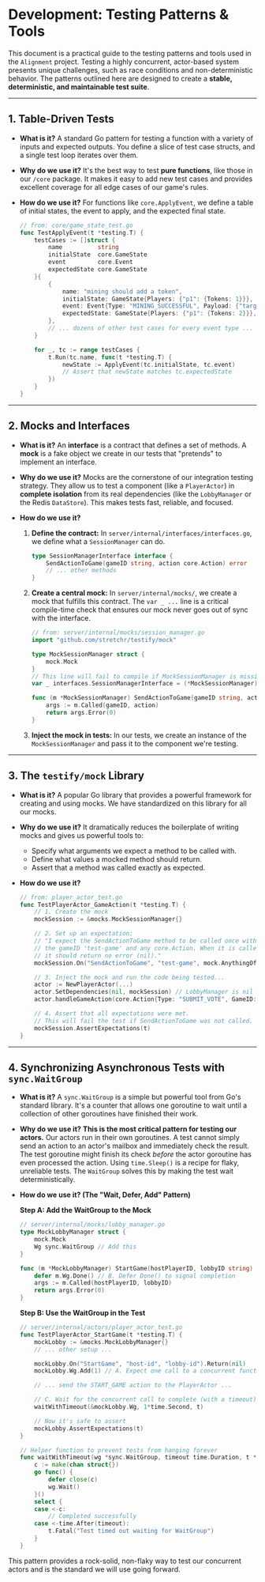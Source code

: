 # Development: Testing Patterns & Tools

This document is a practical guide to the testing patterns and tools used in the `Alignment` project. Testing a highly concurrent, actor-based system presents unique challenges, such as race conditions and non-deterministic behavior. The patterns outlined here are designed to create a **stable, deterministic, and maintainable test suite**.

---

## 1. Table-Driven Tests

*   **What is it?** A standard Go pattern for testing a function with a variety of inputs and expected outputs. You define a slice of test case structs, and a single test loop iterates over them.

*   **Why do we use it?** It's the best way to test **pure functions**, like those in our `/core` package. It makes it easy to add new test cases and provides excellent coverage for all edge cases of our game's rules.

*   **How do we use it?** For functions like `core.ApplyEvent`, we define a table of initial states, the event to apply, and the expected final state.

    ```go
    // from: core/game_state_test.go
    func TestApplyEvent(t *testing.T) {
        testCases := []struct {
            name          string
            initialState  core.GameState
            event         core.Event
            expectedState core.GameState
        }{
            {
                name: "mining should add a token",
                initialState: GameState{Players: {"p1": {Tokens: 1}}},
                event: Event{Type: "MINING_SUCCESSFUL", Payload: {"target_id": "p1", "amount": 1}},
                expectedState: GameState{Players: {"p1": {Tokens: 2}}},
            },
            // ... dozens of other test cases for every event type ...
        }

        for _, tc := range testCases {
            t.Run(tc.name, func(t *testing.T) {
                newState := ApplyEvent(tc.initialState, tc.event)
                // Assert that newState matches tc.expectedState
            })
        }
    }
    ```

---

## 2. Mocks and Interfaces

*   **What is it?** An **interface** is a contract that defines a set of methods. A **mock** is a fake object we create in our tests that "pretends" to implement an interface.

*   **Why do we use it?** Mocks are the cornerstone of our integration testing strategy. They allow us to test a component (like a `PlayerActor`) in **complete isolation** from its real dependencies (like the `LobbyManager` or the Redis `DataStore`). This makes tests fast, reliable, and focused.

*   **How do we use it?**
    1.  **Define the contract:** In `server/internal/interfaces/interfaces.go`, we define what a `SessionManager` can do.
        ```go
        type SessionManagerInterface interface {
            SendActionToGame(gameID string, action core.Action) error
            // ... other methods
        }
        ```
    2.  **Create a central mock:** In `server/internal/mocks/`, we create a mock that fulfills this contract. The `var _ ...` line is a critical compile-time check that ensures our mock never goes out of sync with the interface.
        ```go
        // from: server/internal/mocks/session_manager.go
        import "github.com/stretchr/testify/mock"

        type MockSessionManager struct {
            mock.Mock
        }
        // This line will fail to compile if MockSessionManager is missing a method.
        var _ interfaces.SessionManagerInterface = (*MockSessionManager)(nil)

        func (m *MockSessionManager) SendActionToGame(gameID string, action core.Action) error {
            args := m.Called(gameID, action)
            return args.Error(0)
        }
        ```
    3.  **Inject the mock in tests:** In our tests, we create an instance of the `MockSessionManager` and pass it to the component we're testing.

---

## 3. The `testify/mock` Library

*   **What is it?** A popular Go library that provides a powerful framework for creating and using mocks. We have standardized on this library for all our mocks.

*   **Why do we use it?** It dramatically reduces the boilerplate of writing mocks and gives us powerful tools to:
    *   Specify what arguments we expect a method to be called with.
    *   Define what values a mocked method should return.
    *   Assert that a method was called exactly as expected.

*   **How do we use it?**
    ```go
    // from: player_actor_test.go
    func TestPlayerActor_GameAction(t *testing.T) {
        // 1. Create the mock
        mockSession := &mocks.MockSessionManager{}

        // 2. Set up an expectation:
        // "I expect the SendActionToGame method to be called once with
        // the gameID 'test-game' and any core.Action. When it is called,
        // it should return no error (nil)."
        mockSession.On("SendActionToGame", "test-game", mock.AnythingOfType("core.Action")).Return(nil).Once()

        // 3. Inject the mock and run the code being tested...
        actor := NewPlayerActor(...)
        actor.SetDependencies(nil, mockSession) // LobbyManager is nil for this test
        actor.handleGameAction(core.Action{Type: "SUBMIT_VOTE", GameID: "test-game"})

        // 4. Assert that all expectations were met.
        // This will fail the test if SendActionToGame was not called.
        mockSession.AssertExpectations(t)
    }
    ```

---

## 4. Synchronizing Asynchronous Tests with `sync.WaitGroup`

*   **What is it?** A `sync.WaitGroup` is a simple but powerful tool from Go's standard library. It's a counter that allows one goroutine to wait until a collection of other goroutines have finished their work.

*   **Why do we use it?** **This is the most critical pattern for testing our actors.** Our actors run in their own goroutines. A test cannot simply send an action to an actor's mailbox and immediately check the result. The test goroutine might finish its check *before* the actor goroutine has even processed the action. Using `time.Sleep()` is a recipe for flaky, unreliable tests. The `WaitGroup` solves this by making the test wait deterministically.

*   **How do we use it? (The "Wait, Defer, Add" Pattern)**

    **Step A: Add the WaitGroup to the Mock**
    ```go
    // server/internal/mocks/lobby_manager.go
    type MockLobbyManager struct {
        mock.Mock
        Wg sync.WaitGroup // Add this
    }

    func (m *MockLobbyManager) StartGame(hostPlayerID, lobbyID string) error {
        defer m.Wg.Done() // B. Defer Done() to signal completion
        args := m.Called(hostPlayerID, lobbyID)
        return args.Error(0)
    }
    ```

    **Step B: Use the WaitGroup in the Test**
    ```go
    // server/internal/actors/player_actor_test.go
    func TestPlayerActor_StartGame(t *testing.T) {
        mockLobby := &mocks.MockLobbyManager{}
        // ... other setup ...

        mockLobby.On("StartGame", "host-id", "lobby-id").Return(nil)
        mockLobby.Wg.Add(1) // A. Expect one call to a concurrent function

        // ... send the START_GAME action to the PlayerActor ...

        // C. Wait for the concurrent call to complete (with a timeout)
        waitWithTimeout(&mockLobby.Wg, 1*time.Second, t)

        // Now it's safe to assert
        mockLobby.AssertExpectations(t)
    }

    // Helper function to prevent tests from hanging forever
    func waitWithTimeout(wg *sync.WaitGroup, timeout time.Duration, t *testing.T) {
        c := make(chan struct{})
        go func() {
            defer close(c)
            wg.Wait()
        }()
        select {
        case <-c:
            // Completed successfully
        case <-time.After(timeout):
            t.Fatal("Test timed out waiting for WaitGroup")
        }
    }
    ```
This pattern provides a rock-solid, non-flaky way to test our concurrent actors and is the standard we will use going forward.